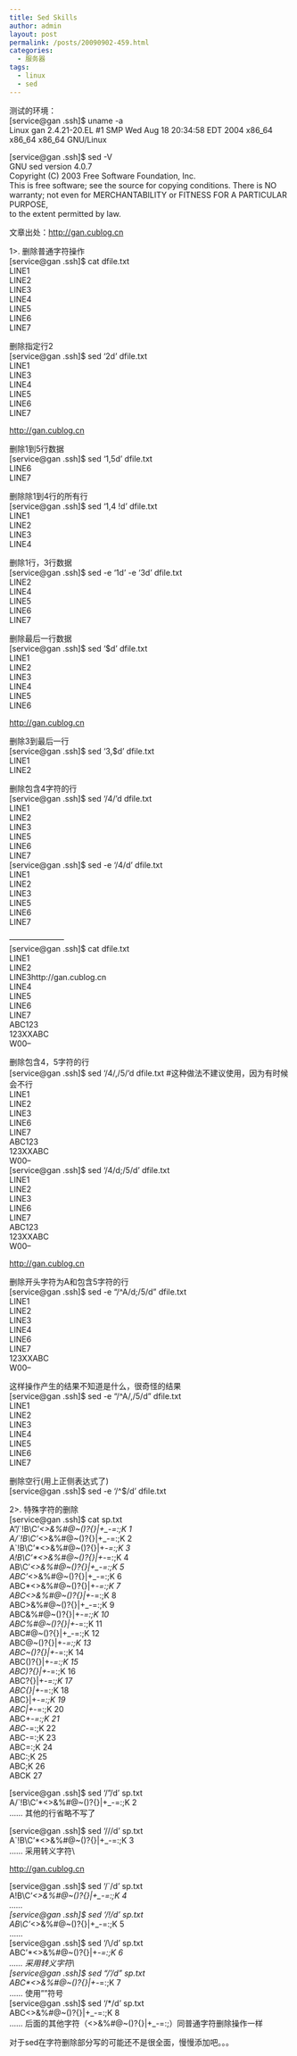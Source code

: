 ```yaml
---
title: Sed Skills
author: admin
layout: post
permalink: /posts/20090902-459.html
categories:
  - 服务器
tags:
  - linux
  - sed
---
```

测试的环境：  
[service@gan .ssh]$ uname -a  
Linux gan 2.4.21-20.EL #1 SMP Wed Aug 18 20:34:58 EDT 2004 x86\_64 x86\_64 x86_64 GNU/Linux

[service@gan .ssh]$ sed -V  
GNU sed version 4.0.7  
Copyright (C) 2003 Free Software Foundation, Inc.  
This is free software; see the source for copying conditions. There is NO  
warranty; not even for MERCHANTABILITY or FITNESS FOR A PARTICULAR PURPOSE,  
to the extent permitted by law.

文章出处：http://gan.cublog.cn

1>. 删除普通字符操作  
[service@gan .ssh]$ cat dfile.txt  
LINE1  
LINE2  
LINE3  
LINE4  
LINE5  
LINE6  
LINE7

删除指定行2  
[service@gan .ssh]$ sed &#8216;2d&#8217; dfile.txt  
LINE1  
LINE3  
LINE4  
LINE5  
LINE6  
LINE7

http://gan.cublog.cn

删除1到5行数据  
[service@gan .ssh]$ sed &#8216;1,5d&#8217; dfile.txt  
LINE6  
LINE7

删除除1到4行的所有行  
[service@gan .ssh]$ sed &#8216;1,4 !d&#8217; dfile.txt  
LINE1  
LINE2  
LINE3  
LINE4

删除1行，3行数据  
[service@gan .ssh]$ sed -e &#8216;1d&#8217; -e &#8216;3d&#8217; dfile.txt  
LINE2  
LINE4  
LINE5  
LINE6  
LINE7

删除最后一行数据  
[service@gan .ssh]$ sed &#8216;$d&#8217; dfile.txt  
LINE1  
LINE2  
LINE3  
LINE4  
LINE5  
LINE6

http://gan.cublog.cn

删除3到最后一行  
[service@gan .ssh]$ sed &#8216;3,$d&#8217; dfile.txt  
LINE1  
LINE2

删除包含4字符的行  
[service@gan .ssh]$ sed &#8216;/4/&#8217;d dfile.txt  
LINE1  
LINE2  
LINE3  
LINE5  
LINE6  
LINE7  
[service@gan .ssh]$ sed -e &#8216;/4/d&#8217; dfile.txt  
LINE1  
LINE2  
LINE3  
LINE5  
LINE6  
LINE7

&#8212;&#8212;&#8212;&#8212;&#8212;&#8212;&#8212;  
[service@gan .ssh]$ cat dfile.txt  
LINE1  
LINE2  
LINE3http://gan.cublog.cn  
LINE4  
LINE5  
LINE6  
LINE7  
ABC123  
123XXABC  
W00&#8211;

删除包含4，5字符的行  
[service@gan .ssh]$ sed &#8216;/4/,/5/&#8217;d dfile.txt #这种做法不建议使用，因为有时候会不行  
LINE1  
LINE2  
LINE3  
LINE6  
LINE7  
ABC123  
123XXABC  
W00&#8211;  
[service@gan .ssh]$ sed &#8216;/4/d;/5/d&#8217; dfile.txt  
LINE1  
LINE2  
LINE3  
LINE6  
LINE7  
ABC123  
123XXABC  
W00&#8211;

http://gan.cublog.cn

删除开头字符为A和包含5字符的行  
[service@gan .ssh]$ sed -e &#8220;/^A/d;/5/d&#8221; dfile.txt  
LINE1  
LINE2  
LINE3  
LINE4  
LINE6  
LINE7  
123XXABC  
W00&#8211;

这样操作产生的结果不知道是什么，很奇怪的结果  
[service@gan .ssh]$ sed -e &#8220;/^A/,/5/d&#8221; dfile.txt  
LINE1  
LINE2  
LINE3  
LINE4  
LINE5  
LINE6  
LINE7

删除空行(用上正侧表达式了)  
[service@gan .ssh]$ sed -e &#8216;/^$/d&#8217; dfile.txt 

2>. 特殊字符的删除  
[service@gan .ssh]$ cat sp.txt  
A&#8221;/\`!B\C&#8217;*<>&%#@~()?{}|+_-=:;K 1  
A/\`!B\C&#8217;*<>&%#@~()?{}|+_-=:;K 2  
A\`!B\C&#8217;*<>&%#@~()?{}|+_-=:;K 3  
A!B\C&#8217;*<>&%#@~()?{}|+_-=:;K 4  
AB\C&#8217;*<>&%#@~()?{}|+_-=:;K 5  
ABC&#8217;*<>&%#@~()?{}|+_-=:;K 6  
ABC*<>&%#@~()?{}|+_-=:;K 7  
ABC<>&%#@~()?{}|+_-=:;K 8  
ABC>&%#@~()?{}|+_-=:;K 9  
ABC&%#@~()?{}|+_-=:;K 10  
ABC%#@~()?{}|+_-=:;K 11  
ABC#@~()?{}|+_-=:;K 12  
ABC@~()?{}|+_-=:;K 13  
ABC~()?{}|+_-=:;K 14  
ABC()?{}|+_-=:;K 15  
ABC)?{}|+_-=:;K 16  
ABC?{}|+_-=:;K 17  
ABC{}|+_-=:;K 18  
ABC}|+_-=:;K 19  
ABC|+_-=:;K 20  
ABC+_-=:;K 21  
ABC_-=:;K 22  
ABC-=:;K 23  
ABC=:;K 24  
ABC:;K 25  
ABC;K 26  
ABCK 27

[service@gan .ssh]$ sed &#8216;/&#8221;/d&#8217; sp.txt  
A/\`!B\C&#8217;*<>&%#@~()?{}|+_-=:;K 2  
&#8230;&#8230; 其他的行省略不写了

[service@gan .ssh]$ sed &#8216;/\//d&#8217; sp.txt  
A\`!B\C&#8217;*<>&%#@~()?{}|+_-=:;K 3  
&#8230;&#8230; 采用转义字符\

http://gan.cublog.cn

[service@gan .ssh]$ sed &#8216;/\`/d&#8217; sp.txt  
A!B\C&#8217;*<>&%#@~()?{}|+_-=:;K 4  
&#8230;&#8230;  
[service@gan .ssh]$ sed &#8216;/!/d&#8217; sp.txt  
AB\C&#8217;*<>&%#@~()?{}|+_-=:;K 5  
&#8230;&#8230;  
[service@gan .ssh]$ sed &#8216;/\\/d&#8217; sp.txt  
ABC&#8217;*<>&%#@~()?{}|+_-=:;K 6  
&#8230;&#8230; 采用转义字符\  
[service@gan .ssh]$ sed &#8220;/&#8217;/d&#8221; sp.txt  
ABC*<>&%#@~()?{}|+_-=:;K 7  
&#8230;&#8230; 使用&#8221;&#8221;符号  
[service@gan .ssh]$ sed &#8216;/*/d&#8217; sp.txt  
ABC<>&%#@~()?{}|+_-=:;K 8  
&#8230;&#8230; 后面的其他字符（<>&%#@~()?{}|+_-=:;）同普通字符删除操作一样

对于sed在字符删除部分写的可能还不是很全面，慢慢添加吧。。。